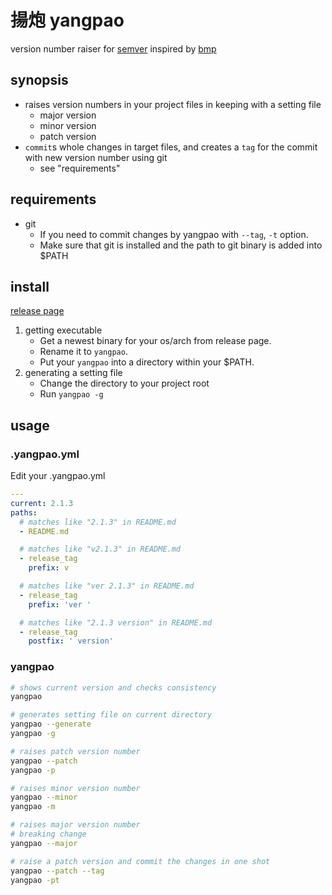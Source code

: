 揚炮 yangpao
============

version number raiser for [semver](http://semver.org/)
inspired by [bmp](https://github.com/kt3k/bmp)

synopsis
--------

- raises version numbers in your project files in keeping with a setting file
    - major version
    - minor version
    - patch version
- `commit`s whole changes in target files, and creates a `tag` for the commit with new version number using git
    - see "requirements"


requirements
------------

- git
    - If you need to commit changes by yangpao with `--tag`, `-t` option.
    - Make sure that git is installed and the path to git binary is added into $PATH


install
-------

[release page](https://github.com/januswel/yangpao/releases)

1. getting executable
    - Get a newest binary for your os/arch from release page.
    - Rename it to `yangpao`.
    - Put your `yangpao` into a directory within your $PATH.
2. generating a setting file
    - Change the directory to your project root
    - Run `yangpao -g`


usage
-----

### .yangpao.yml

Edit your .yangpao.yml

```yml
---
current: 2.1.3
paths:
  # matches like "2.1.3" in README.md
  - README.md

  # matches like "v2.1.3" in README.md
  - release_tag
    prefix: v

  # matches like "ver 2.1.3" in README.md
  - release_tag
    prefix: 'ver '

  # matches like "2.1.3 version" in README.md
  - release_tag
    postfix: ' version'
```

### yangpao

```sh
# shows current version and checks consistency
yangpao

# generates setting file on current directory
yangpao --generate
yangpao -g

# raises patch version number
yangpao --patch
yangpao -p

# raises minor version number
yangpao --minor
yangpao -m

# raises major version number
# breaking change
yangpao --major

# raise a patch version and commit the changes in one shot
yangpao --patch --tag
yangpao -pt
```
